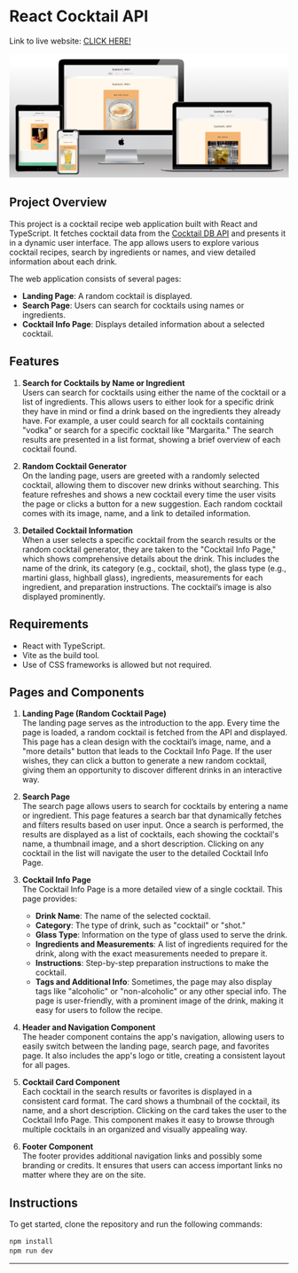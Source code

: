 # React Cocktail API

Link to live website: [CLICK HERE!](https://react-cocktail-api.vercel.app/)

![Am I Responsive Image](src\assets\cocktail-api-mockup.png)

## Project Overview

This project is a cocktail recipe web application built with React and TypeScript. It fetches cocktail data from the [Cocktail DB API](https://www.thecocktaildb.com/api.php) and presents it in a dynamic user interface. The app allows users to explore various cocktail recipes, search by ingredients or names, and view detailed information about each drink.

The web application consists of several pages:
- **Landing Page**: A random cocktail is displayed.
- **Search Page**: Users can search for cocktails using names or ingredients.
- **Cocktail Info Page**: Displays detailed information about a selected cocktail.

## Features

1. **Search for Cocktails by Name or Ingredient**  
   Users can search for cocktails using either the name of the cocktail or a list of ingredients. This allows users to either look for a specific drink they have in mind or find a drink based on the ingredients they already have. For example, a user could search for all cocktails containing "vodka" or search for a specific cocktail like "Margarita." The search results are presented in a list format, showing a brief overview of each cocktail found.

2. **Random Cocktail Generator**  
   On the landing page, users are greeted with a randomly selected cocktail, allowing them to discover new drinks without searching. This feature refreshes and shows a new cocktail every time the user visits the page or clicks a button for a new suggestion. Each random cocktail comes with its image, name, and a link to detailed information.

3. **Detailed Cocktail Information**  
   When a user selects a specific cocktail from the search results or the random cocktail generator, they are taken to the "Cocktail Info Page," which shows comprehensive details about the drink. This includes the name of the drink, its category (e.g., cocktail, shot), the glass type (e.g., martini glass, highball glass), ingredients, measurements for each ingredient, and preparation instructions. The cocktail’s image is also displayed prominently.


## Requirements

- React with TypeScript.
- Vite as the build tool.
- Use of CSS frameworks is allowed but not required.

## Pages and Components


1. **Landing Page (Random Cocktail Page)**  
   The landing page serves as the introduction to the app. Every time the page is loaded, a random cocktail is fetched from the API and displayed. This page has a clean design with the cocktail’s image, name, and a "more details" button that leads to the Cocktail Info Page. If the user wishes, they can click a button to generate a new random cocktail, giving them an opportunity to discover different drinks in an interactive way.

2. **Search Page**  
   The search page allows users to search for cocktails by entering a name or ingredient. This page features a search bar that dynamically fetches and filters results based on user input. Once a search is performed, the results are displayed as a list of cocktails, each showing the cocktail's name, a thumbnail image, and a short description. Clicking on any cocktail in the list will navigate the user to the detailed Cocktail Info Page.

3. **Cocktail Info Page**  
   The Cocktail Info Page is a more detailed view of a single cocktail. This page provides:
   - **Drink Name**: The name of the selected cocktail.
   - **Category**: The type of drink, such as "cocktail" or "shot."
   - **Glass Type**: Information on the type of glass used to serve the drink.
   - **Ingredients and Measurements**: A list of ingredients required for the drink, along with the exact measurements needed to prepare it.
   - **Instructions**: Step-by-step preparation instructions to make the cocktail.
   - **Tags and Additional Info**: Sometimes, the page may also display tags like "alcoholic" or "non-alcoholic" or any other special info.
   The page is user-friendly, with a prominent image of the drink, making it easy for users to follow the recipe.

4. **Header and Navigation Component**  
   The header component contains the app's navigation, allowing users to easily switch between the landing page, search page, and favorites page. It also includes the app's logo or title, creating a consistent layout for all pages.

5. **Cocktail Card Component**  
   Each cocktail in the search results or favorites is displayed in a consistent card format. The card shows a thumbnail of the cocktail, its name, and a short description. Clicking on the card takes the user to the Cocktail Info Page. This component makes it easy to browse through multiple cocktails in an organized and visually appealing way.

6. **Footer Component**  
   The footer provides additional navigation links and possibly some branding or credits. It ensures that users can access important links no matter where they are on the site.

## Instructions

To get started, clone the repository and run the following commands:

```bash
npm install
npm run dev
```

---

